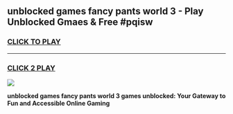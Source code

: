 
## unblocked games fancy pants world 3 - Play Unblocked Gmaes & Free #pqisw
<h3>
<a href="https://news.freeplayer.one?title=unblocked_games_fancy_pants_world_3&ref=03M">CLICK TO PLAY</a></h3>
<hr>

<h3>
<a href="https://news.freeplayer.one?title=unblocked_games_fancy_pants_world_3&ref=03M">CLICK 2 PLAY</a>
  
</h3>

<a href="https://news.freeplayer.one?title=unblocked_games_fancy_pants_world_3&ref=03M"><img src="https://clearcache.store/games.png"></a>


**unblocked games fancy pants world 3 games unblocked: Your Gateway to Fun and Accessible Online Gaming**

